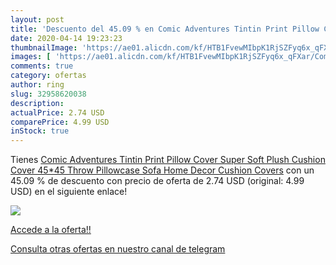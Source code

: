 ```yaml
---
layout: post
title: 'Descuento del 45.09 % en Comic Adventures Tintin Print Pillow Cov'
date: 2020-04-14 19:23:23
thumbnailImage: 'https://ae01.alicdn.com/kf/HTB1FvewMIbpK1RjSZFyq6x_qFXar/Comic-Adventures-Tintin-Print-Pillow-Cover-Super-Soft-Plush-Cushion-Cover-45-45-Throw-Pillowcase-Sofa.jpg_350x350._SL200_.jpg'
images: [ 'https://ae01.alicdn.com/kf/HTB1FvewMIbpK1RjSZFyq6x_qFXar/Comic-Adventures-Tintin-Print-Pillow-Cover-Super-Soft-Plush-Cushion-Cover-45-45-Throw-Pillowcase-Sofa.jpg_350x350._SL200_.jpg' ]
comments: true
category: ofertas
author: ring
slug: 32958620038
description:
actualPrice: 2.74 USD
comparePrice: 4.99 USD
inStock: true
---
```


Tienes [Comic Adventures Tintin Print Pillow Cover Super Soft Plush Cushion Cover 45*45 Throw Pillowcase Sofa Home Decor Cushion Covers](https://www.amazon.com/dp/32958620038/?tag=redken08-20) con un 45.09 % de descuento con precio de oferta de 2.74 USD (original: 4.99 USD) en el siguiente enlace!

[![](https://ae01.alicdn.com/kf/HTB1FvewMIbpK1RjSZFyq6x_qFXar/Comic-Adventures-Tintin-Print-Pillow-Cover-Super-Soft-Plush-Cushion-Cover-45-45-Throw-Pillowcase-Sofa.jpg_350x350._SL200_.jpg)](https://www.amazon.com/dp/32958620038/?tag=redken08-20)

[Accede a la oferta!!](https://www.amazon.com/dp/32958620038/?tag=redken08-20)

[Consulta otras ofertas en nuestro canal de telegram](https://t.me/s/ofertas25)
